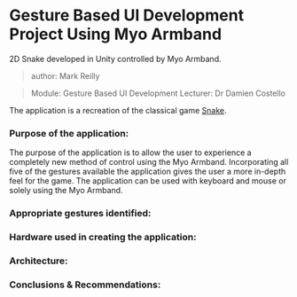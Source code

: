 # Gesture Based UI Development Project Using Myo Armband

2D Snake developed in Unity controlled by Myo Armband.

> author: Mark Reilly

> Module: Gesture Based UI Development 
> Lecturer: Dr Damien Costello

The application is a recreation of the classical game [Snake](https://en.wikipedia.org/wiki/Snake_(video_game_genre)).

### Purpose of the application:

The purpose of the application is to allow the user to experience a completely new method of control using the Myo Armband. Incorporating all five of the gestures available the application gives the user a more in-depth feel for the game. The application can be used with keyboard and mouse or solely using the Myo Armband.

### Appropriate gestures identified:

### Hardware used in creating the application:

### Architecture:

### Conclusions & Recommendations:
